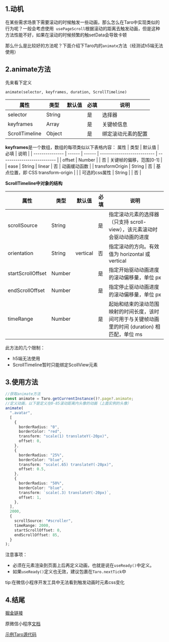 ## 1.动机
在某些需求场景下需要滚动的时候触发一些动画，那么怎么在Taro中实现类似的行为呢？一般会考虑使用` usePageScroll`根据滚动的距离去触发动画，但是这种方法性能不好，如果在滚动的时候频繁的触setData会导致卡顿

那么什么是比较好的方法呢？下面介绍下Taro内的`animate`方法（经测试h5端无法使用）


## 2.animate方法
先来看下定义
```
animate(selector, keyframes, duration, ScrollTimeline)
```
属性        | 类型    | 默认值 | 必填 | 说明                                                 
| --------- | ------ | --- | -- | ---------------------------------------------------------
| selector  | String |     | 是  | 选择器 |
| keyframes | Array  |     | 是  | 关键帧信息                                               | duration  | Number |     | 是  | 动画持续时长（毫秒为单位）
| ScrollTimeline |Object |  | 是|绑定滚动元素的配置


**keyframes**是一个数组，数组的每项类似以下表格内容：
属性              | 类型     | 默认值    | 必填                          | 说明                          |
| --------------- | ------ | ------ | --------------------------- | --------------------------- |
| offset          | Number |        | 否                           | 关键帧的偏移，范围[0-1]              |
| ease            | String | linear | 否                           | 动画缓动函数                      |
| transformOrigin | String | 否      | 基点位置，即 CSS transform-origin |                             |
| 可选的css属性 | String |        | 否                           | 

**ScrollTimeline中对象的结构**

属性                | 类型     | 默认值      | 必填 | 说明                                                      |
| ----------------- | ------ | -------- | -- | ------------------------------------------------------- |
| scrollSource      | String |          | 是  | 指定滚动元素的选择器（只支持 scroll-view），该元素滚动时会驱动动画的进度              |
| orientation       | String | vertical | 否  | 指定滚动的方向。有效值为 horizontal 或 vertical                      |
| startScrollOffset | Number |          | 是  | 指定开始驱动动画进度的滚动偏移量，单位 px                                  |
| endScrollOffset   | Number |          | 是  | 指定停止驱动动画进度的滚动偏移量，单位 px                                  |
| timeRange         | Number |          | 是  | 起始和结束的滚动范围映射的时间长度，该时间可用于与关键帧动画里的时间 (duration) 相匹配，单位 ms

此方法的几个限制：
- h5端无法使用
- ScrollTimeline暂时只能绑定ScollView元素
## 3.使用方法
```ts 
//获取animate方法
const animate = Taro.getCurrentInstance()?.page?.animate;
//定义动画，以下是定义在0-85滚动距离内头像的动画（上面实例的头像）
animate(
  ".avatar",
  [
    {
      borderRadius: "0",
      borderColor: "red",
      transform: "scale(1) translateY(-20px)",
      offset: 0,
    },
    {
      borderRadius: "25%",
      borderColor: "blue",
      transform: "scale(.65) translateY(-20px)",
      offset: 0.5,
    },
    {
      borderRadius: "50%",
      borderColor: "blue",
      transform: `scale(.3) translateY(-20px)`,
      offset: 1,
    },
  ],
  2000,
  {
    scrollSource: "#scroller",
    timeRange: 2000,
    startScrollOffset: 0,
    endScrollOffset: 85,
  }
);
```
注意事项：
- 必须在元素渲染到页面上后再定义动画，也就是说在`useReady()`中定义。
- 如果`useReady()`定义也无效，建议包裹在`Taro.nextTick`中

tip:在微信小程序开发工具中无法看到触发动画时元素css变化

## 4.结尾

[掘金链接](https://juejin.cn/post/7089647267091021838)

原微信小程序[文档](https://developers.weixin.qq.com/miniprogram/dev/framework/view/animation.html)

[示例Taro源代码](https://github.com/QingYuanO/list-animation-example)
